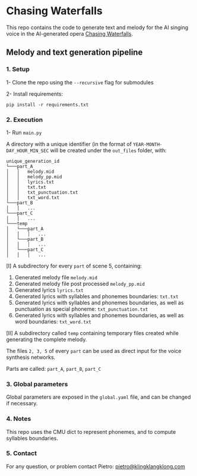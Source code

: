 
# Chasing Waterfalls

This repo contains the code to generate text and melody for the AI singing voice in the AI-generated opera [Chasing Waterfalls](https://www.semperoper.de/en/whats-on/schedule/stid/chasing-waterfalls-en/62127.html).

## Melody and text generation pipeline

### 1. Setup

1- Clone the repo using the `--recursive` flag for submodules

2- Install requirements: 
```
pip install -r requirements.txt
```
### 2. Execution
1- Run `main.py`

A directory with a unique identifier (in the format of `YEAR-MONTH-DAY_HOUR_MIN_SEC` will be created under the `out_files` folder, with:

```
unique_generation_id
└───part_A
│   │   melody.mid
│   │   melody_pp.mid
│   │   lyrics.txt
│   │   txt.txt
│   │   txt_punctuation.txt
│   │   txt_word.txt
└───part_B
│   │   ...
└───part_C
│   │   ...
└───temp
│   └───part_A
│   │   │   ...
│   └───part_B
│   │   │   ...
│   └───part_C
│   │   │   ...
```

[I] A subdirectory for every `part` of scene 5, containing:

1. Generated melody file `melody.mid`
2. Generated melody file post processed `melody_pp.mid`
3. Generated lyrics `lyrics.txt`
4. Generated lyrics with syllables and phonemes boundaries: `txt.txt`
5. Generated lyrics with syllables and phonemes boundaries, as well as punctuation as special phoneme: `txt_punctuation.txt`
6. Generated lyrics with syllables and phonemes boundaries, as well as word boundaries: `txt_word.txt`

[II] A subdirectory called `temp` containing temporary files created while generating the complete melody.

The files `2, 3, 5` of every `part` can be used as direct input for the voice synthesis networks.

Parts are called: `part_A`, `part_B`, `part_C`

### 3. Global parameters

Global parameters are exposed in the `global.yaml` file, and can be changed if necessary.

### 4. Notes

This repo uses the CMU dict to represent phonemes, and to compute syllables boundaries.

### 5. Contact

For any question, or problem contact Pietro: pietro@klingklangklong.com
